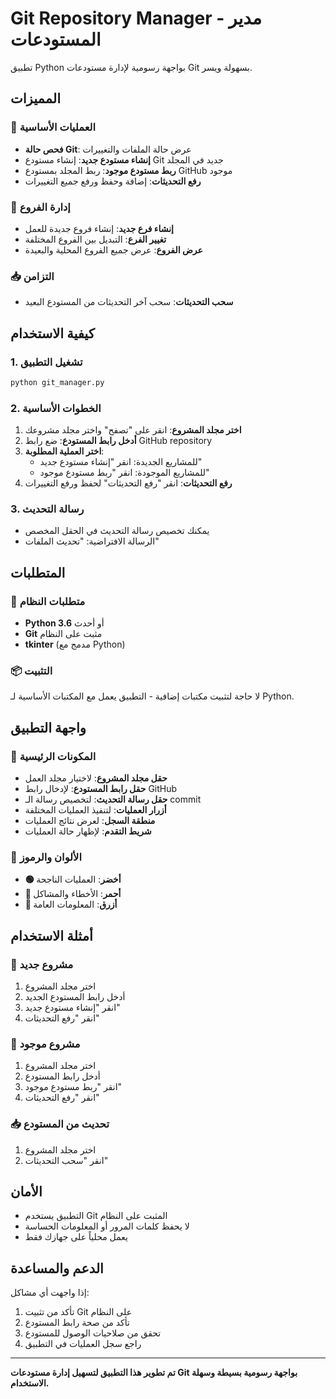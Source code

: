 # Git Repository Manager - مدير المستودعات

تطبيق Python بواجهة رسومية لإدارة مستودعات Git بسهولة ويسر.

## المميزات

### 🚀 **العمليات الأساسية**
- **فحص حالة Git**: عرض حالة الملفات والتغييرات
- **إنشاء مستودع جديد**: إنشاء مستودع Git جديد في المجلد
- **ربط مستودع موجود**: ربط المجلد بمستودع GitHub موجود
- **رفع التحديثات**: إضافة وحفظ ورفع جميع التغييرات

### 🌿 **إدارة الفروع**
- **إنشاء فرع جديد**: إنشاء فروع جديدة للعمل
- **تغيير الفرع**: التبديل بين الفروع المختلفة
- **عرض الفروع**: عرض جميع الفروع المحلية والبعيدة

### 📥 **التزامن**
- **سحب التحديثات**: سحب آخر التحديثات من المستودع البعيد

## كيفية الاستخدام

### 1. **تشغيل التطبيق**
```bash
python git_manager.py
```

### 2. **الخطوات الأساسية**
1. **اختر مجلد المشروع**: انقر على "تصفح" واختر مجلد مشروعك
2. **أدخل رابط المستودع**: ضع رابط GitHub repository
3. **اختر العملية المطلوبة**:
   - للمشاريع الجديدة: انقر "إنشاء مستودع جديد"
   - للمشاريع الموجودة: انقر "ربط مستودع موجود"
4. **رفع التحديثات**: انقر "رفع التحديثات" لحفظ ورفع التغييرات

### 3. **رسالة التحديث**
- يمكنك تخصيص رسالة التحديث في الحقل المخصص
- الرسالة الافتراضية: "تحديث الملفات"

## المتطلبات

### 🔧 **متطلبات النظام**
- **Python 3.6** أو أحدث
- **Git** مثبت على النظام
- **tkinter** (مدمج مع Python)

### 📦 **التثبيت**
لا حاجة لتثبيت مكتبات إضافية - التطبيق يعمل مع المكتبات الأساسية لـ Python.

## واجهة التطبيق

### 🎨 **المكونات الرئيسية**
- **حقل مجلد المشروع**: لاختيار مجلد العمل
- **حقل رابط المستودع**: لإدخال رابط GitHub
- **حقل رسالة التحديث**: لتخصيص رسالة الـ commit
- **أزرار العمليات**: لتنفيذ العمليات المختلفة
- **منطقة السجل**: لعرض نتائج العمليات
- **شريط التقدم**: لإظهار حالة العمليات

### 🎯 **الألوان والرموز**
- **🟢 أخضر**: العمليات الناجحة
- **🔴 أحمر**: الأخطاء والمشاكل
- **🔵 أزرق**: المعلومات العامة

## أمثلة الاستخدام

### 📝 **مشروع جديد**
1. اختر مجلد المشروع
2. أدخل رابط المستودع الجديد
3. انقر "إنشاء مستودع جديد"
4. انقر "رفع التحديثات"

### 🔄 **مشروع موجود**
1. اختر مجلد المشروع
2. أدخل رابط المستودع
3. انقر "ربط مستودع موجود"
4. انقر "رفع التحديثات"

### 📥 **تحديث من المستودع**
1. اختر مجلد المشروع
2. انقر "سحب التحديثات"

## الأمان

- التطبيق يستخدم Git المثبت على النظام
- لا يحفظ كلمات المرور أو المعلومات الحساسة
- يعمل محلياً على جهازك فقط

## الدعم والمساعدة

إذا واجهت أي مشاكل:
1. تأكد من تثبيت Git على النظام
2. تأكد من صحة رابط المستودع
3. تحقق من صلاحيات الوصول للمستودع
4. راجع سجل العمليات في التطبيق

---

**تم تطوير هذا التطبيق لتسهيل إدارة مستودعات Git بواجهة رسومية بسيطة وسهلة الاستخدام.**
